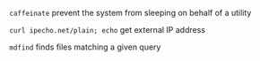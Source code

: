 
`caffeinate` prevent the system from sleeping on behalf of a utility

`curl ipecho.net/plain; echo` get external IP address

`mdfind` finds files matching a given query

